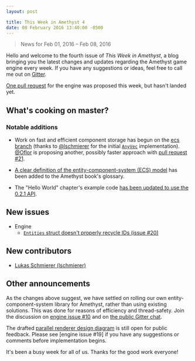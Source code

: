 ```yaml
---
layout: post

title: This Week in Amethyst 4
date: 08 February 2016 13:40:00 -0500
---
```


> News for Feb 01, 2016 – Feb 08, 2016

Hello and welcome to the fourth issue of *This Week in Amethyst*, a blog
bringing you the latest changes and updates regarding the Amethyst game engine
every week. If you have any suggestions or ideas, feel free to call me out on
[Gitter][gc].

[gc]: https://gitter.im/ebkalderon/amethyst

[One pull request][ep] for the engine was proposed this week, but hasn't landed
yet.

[ep]: https://github.com/ebkalderon/amethyst/pulls?q=is:pr+created:2016-02-01..2016-02-08

## What's cooking on master?

### Notable additions

* Work on fast and efficient component storage has begun on the [ecs branch][ec]
  (thanks to [@lschmierer][ls] for the initial [`AnyVec`][av] implementation).
  [@Oflor][of] is proposing another, possibly faster approach with
  [pull request #21][e21].

[ec]: https://github.com/ebkalderon/amethyst/tree/ecs
[ls]: https://github.com/lschmierer
[av]: https://github.com/lschmierer/anyvec
[of]: https://github.com/Oflor
[e21]: https://github.com/ebkalderon/amethyst/pull/21

* [A clear definition of the entity-component-system (ECS) model][em] has been
  added to the Amethyst book's glossary.

[em]: http://ebkalderon.github.io/amethyst/glossary.html#Entity-component-system%20(ECS)%20model

* The "Hello World" chapter's example code
  [has been updated to use the 0.2.1 API][hw].

[hw]: https://github.com/ebkalderon/amethyst/commit/2c9ab7f62add3880ec5159c517cc737c0eee14d5

## New issues

* Engine
  * [`Entities` struct doesn't properly recycle IDs (issue #20)][e20]

[e20]: https://github.com/ebkalderon/amethyst/issues/20

## New contributors

* [Lukas Schmierer (lschmierer)][ls]

## Other announcements

As the changes above suggest, we have settled on rolling our own
entity-component-system library for Amethyst, rather than using existing
solutions. This was done for reasons of efficiency and thread-safety. Join the
discussion on [engine issue #10][e10] and on [the public Gitter chat][gc].

[e10]: https://github.com/ebkalderon/amethyst/issues/10

The drafted [parallel renderer design diagram][rd] is still open for public
feedback. Please see [engine issue #19] if you have any suggestions or comments
before implementation begins.

[rd]: https://camo.githubusercontent.com/ac83c4ffa8cef072f6027efab57a7dcd74bbe04a/687474703a2f2f65626b616c6465726f6e2e6769746875622e696f2f616d6574687973742f696d616765732f64657369676e2f72656e64657265725f312e352e706e67
[e19]: https://github.com/ebkalderon/amethyst/issues/19

It's been a busy week for all of us. Thanks for the good work everyone!
